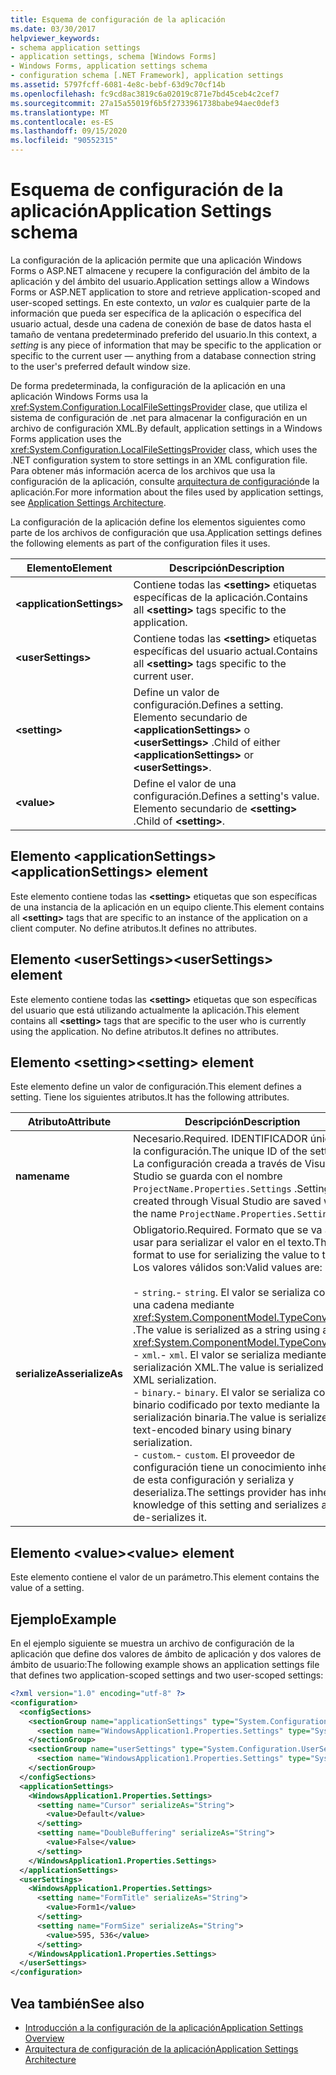 ```yaml
---
title: Esquema de configuración de la aplicación
ms.date: 03/30/2017
helpviewer_keywords:
- schema application settings
- application settings, schema [Windows Forms]
- Windows Forms, application settings schema
- configuration schema [.NET Framework], application settings
ms.assetid: 5797fcff-6081-4e8c-bebf-63d9c70cf14b
ms.openlocfilehash: fc9cd8ac3819c6a02019c871e7bd45ceb4c2cef7
ms.sourcegitcommit: 27a15a55019f6b5f2733961738babe94aec0def3
ms.translationtype: MT
ms.contentlocale: es-ES
ms.lasthandoff: 09/15/2020
ms.locfileid: "90552315"
---
```

# <a name="application-settings-schema"></a><span data-ttu-id="24336-102">Esquema de configuración de la aplicación</span><span class="sxs-lookup"><span data-stu-id="24336-102">Application Settings schema</span></span>

<span data-ttu-id="24336-103">La configuración de la aplicación permite que una aplicación Windows Forms o ASP.NET almacene y recupere la configuración del ámbito de la aplicación y del ámbito del usuario.</span><span class="sxs-lookup"><span data-stu-id="24336-103">Application settings allow a Windows Forms or ASP.NET application to store and retrieve application-scoped and user-scoped settings.</span></span> <span data-ttu-id="24336-104">En este contexto, un *valor* es cualquier parte de la información que pueda ser específica de la aplicación o específica del usuario actual, desde una cadena de conexión de base de datos hasta el tamaño de ventana predeterminado preferido del usuario.</span><span class="sxs-lookup"><span data-stu-id="24336-104">In this context, a *setting* is any piece of information that may be specific to the application or specific to the current user — anything from a database connection string to the user's preferred default window size.</span></span>

<span data-ttu-id="24336-105">De forma predeterminada, la configuración de la aplicación en una aplicación Windows Forms usa la <xref:System.Configuration.LocalFileSettingsProvider> clase, que utiliza el sistema de configuración de .net para almacenar la configuración en un archivo de configuración XML.</span><span class="sxs-lookup"><span data-stu-id="24336-105">By default, application settings in a Windows Forms application uses the <xref:System.Configuration.LocalFileSettingsProvider> class, which uses the .NET configuration system to store settings in an XML configuration file.</span></span> <span data-ttu-id="24336-106">Para obtener más información acerca de los archivos que usa la configuración de la aplicación, consulte [arquitectura de configuración](/dotnet/desktop/winforms/advanced/application-settings-architecture)de la aplicación.</span><span class="sxs-lookup"><span data-stu-id="24336-106">For more information about the files used by application settings, see [Application Settings Architecture](/dotnet/desktop/winforms/advanced/application-settings-architecture).</span></span>

<span data-ttu-id="24336-107">La configuración de la aplicación define los elementos siguientes como parte de los archivos de configuración que usa.</span><span class="sxs-lookup"><span data-stu-id="24336-107">Application settings defines the following elements as part of the configuration files it uses.</span></span>

| <span data-ttu-id="24336-108">Elemento</span><span class="sxs-lookup"><span data-stu-id="24336-108">Element</span></span>                    | <span data-ttu-id="24336-109">Descripción</span><span class="sxs-lookup"><span data-stu-id="24336-109">Description</span></span>                                                                           |
| -------------------------- | ------------------------------------------------------------------------------------- |
| **\<applicationSettings>** | <span data-ttu-id="24336-110">Contiene todas las **\<setting>** etiquetas específicas de la aplicación.</span><span class="sxs-lookup"><span data-stu-id="24336-110">Contains all **\<setting>** tags specific to the application.</span></span>                         |
| **\<userSettings>**        | <span data-ttu-id="24336-111">Contiene todas las **\<setting>** etiquetas específicas del usuario actual.</span><span class="sxs-lookup"><span data-stu-id="24336-111">Contains all **\<setting>** tags specific to the current user.</span></span>                        |
| **\<setting>**             | <span data-ttu-id="24336-112">Define un valor de configuración.</span><span class="sxs-lookup"><span data-stu-id="24336-112">Defines a setting.</span></span> <span data-ttu-id="24336-113">Elemento secundario de **\<applicationSettings>** o **\<userSettings>** .</span><span class="sxs-lookup"><span data-stu-id="24336-113">Child of either **\<applicationSettings>** or **\<userSettings>**.</span></span> |
| **\<value>**               | <span data-ttu-id="24336-114">Define el valor de una configuración.</span><span class="sxs-lookup"><span data-stu-id="24336-114">Defines a setting's value.</span></span> <span data-ttu-id="24336-115">Elemento secundario de **\<setting>** .</span><span class="sxs-lookup"><span data-stu-id="24336-115">Child of **\<setting>**.</span></span>                                   |

## <a name="applicationsettings-element"></a><span data-ttu-id="24336-116">Elemento \<applicationSettings></span><span class="sxs-lookup"><span data-stu-id="24336-116">\<applicationSettings> element</span></span>

<span data-ttu-id="24336-117">Este elemento contiene todas las **\<setting>** etiquetas que son específicas de una instancia de la aplicación en un equipo cliente.</span><span class="sxs-lookup"><span data-stu-id="24336-117">This element contains all **\<setting>** tags that are specific to an instance of the application on a client computer.</span></span> <span data-ttu-id="24336-118">No define atributos.</span><span class="sxs-lookup"><span data-stu-id="24336-118">It defines no attributes.</span></span>

## <a name="usersettings-element"></a><span data-ttu-id="24336-119">Elemento \<userSettings></span><span class="sxs-lookup"><span data-stu-id="24336-119">\<userSettings> element</span></span>

<span data-ttu-id="24336-120">Este elemento contiene todas las **\<setting>** etiquetas que son específicas del usuario que está utilizando actualmente la aplicación.</span><span class="sxs-lookup"><span data-stu-id="24336-120">This element contains all **\<setting>** tags that are specific to the user who is currently using the application.</span></span> <span data-ttu-id="24336-121">No define atributos.</span><span class="sxs-lookup"><span data-stu-id="24336-121">It defines no attributes.</span></span>

## <a name="setting-element"></a><span data-ttu-id="24336-122">Elemento \<setting></span><span class="sxs-lookup"><span data-stu-id="24336-122">\<setting> element</span></span>

<span data-ttu-id="24336-123">Este elemento define un valor de configuración.</span><span class="sxs-lookup"><span data-stu-id="24336-123">This element defines a setting.</span></span> <span data-ttu-id="24336-124">Tiene los siguientes atributos.</span><span class="sxs-lookup"><span data-stu-id="24336-124">It has the following attributes.</span></span>

| <span data-ttu-id="24336-125">Atributo</span><span class="sxs-lookup"><span data-stu-id="24336-125">Attribute</span></span>        | <span data-ttu-id="24336-126">Descripción</span><span class="sxs-lookup"><span data-stu-id="24336-126">Description</span></span> |
| ---------------- | ----------- |
| <span data-ttu-id="24336-127">**name**</span><span class="sxs-lookup"><span data-stu-id="24336-127">**name**</span></span>         | <span data-ttu-id="24336-128">Necesario.</span><span class="sxs-lookup"><span data-stu-id="24336-128">Required.</span></span> <span data-ttu-id="24336-129">IDENTIFICADOR único de la configuración.</span><span class="sxs-lookup"><span data-stu-id="24336-129">The unique ID of the setting.</span></span> <span data-ttu-id="24336-130">La configuración creada a través de Visual Studio se guarda con el nombre `ProjectName.Properties.Settings` .</span><span class="sxs-lookup"><span data-stu-id="24336-130">Settings created through Visual Studio are saved with the name `ProjectName.Properties.Settings`.</span></span> |
| <span data-ttu-id="24336-131">**serializeAs**</span><span class="sxs-lookup"><span data-stu-id="24336-131">**serializeAs**</span></span> | <span data-ttu-id="24336-132">Obligatorio.</span><span class="sxs-lookup"><span data-stu-id="24336-132">Required.</span></span> <span data-ttu-id="24336-133">Formato que se va a usar para serializar el valor en el texto.</span><span class="sxs-lookup"><span data-stu-id="24336-133">The format to use for serializing the value to text.</span></span> <span data-ttu-id="24336-134">Los valores válidos son:</span><span class="sxs-lookup"><span data-stu-id="24336-134">Valid values are:</span></span><br><br><span data-ttu-id="24336-135">- `string`.</span><span class="sxs-lookup"><span data-stu-id="24336-135">- `string`.</span></span> <span data-ttu-id="24336-136">El valor se serializa como una cadena mediante <xref:System.ComponentModel.TypeConverter> .</span><span class="sxs-lookup"><span data-stu-id="24336-136">The value is serialized as a string using a <xref:System.ComponentModel.TypeConverter>.</span></span><br><span data-ttu-id="24336-137">- `xml`.</span><span class="sxs-lookup"><span data-stu-id="24336-137">- `xml`.</span></span> <span data-ttu-id="24336-138">El valor se serializa mediante la serialización XML.</span><span class="sxs-lookup"><span data-stu-id="24336-138">The value is serialized using XML serialization.</span></span><br><span data-ttu-id="24336-139">- `binary`.</span><span class="sxs-lookup"><span data-stu-id="24336-139">- `binary`.</span></span> <span data-ttu-id="24336-140">El valor se serializa como binario codificado por texto mediante la serialización binaria.</span><span class="sxs-lookup"><span data-stu-id="24336-140">The value is serialized as text-encoded binary using binary serialization.</span></span><br /><span data-ttu-id="24336-141">- `custom`.</span><span class="sxs-lookup"><span data-stu-id="24336-141">- `custom`.</span></span> <span data-ttu-id="24336-142">El proveedor de configuración tiene un conocimiento inherente de esta configuración y serializa y deserializa.</span><span class="sxs-lookup"><span data-stu-id="24336-142">The settings provider has inherent knowledge of this setting and serializes and de-serializes it.</span></span> |

## <a name="value-element"></a><span data-ttu-id="24336-143">Elemento \<value></span><span class="sxs-lookup"><span data-stu-id="24336-143">\<value> element</span></span>

<span data-ttu-id="24336-144">Este elemento contiene el valor de un parámetro.</span><span class="sxs-lookup"><span data-stu-id="24336-144">This element contains the value of a setting.</span></span>

## <a name="example"></a><span data-ttu-id="24336-145">Ejemplo</span><span class="sxs-lookup"><span data-stu-id="24336-145">Example</span></span>

<span data-ttu-id="24336-146">En el ejemplo siguiente se muestra un archivo de configuración de la aplicación que define dos valores de ámbito de aplicación y dos valores de ámbito de usuario:</span><span class="sxs-lookup"><span data-stu-id="24336-146">The following example shows an application settings file that defines two application-scoped settings and two user-scoped settings:</span></span>

```xml
<?xml version="1.0" encoding="utf-8" ?>
<configuration>
  <configSections>
    <sectionGroup name="applicationSettings" type="System.Configuration.ApplicationSettingsGroup, System, Version=2.0.0.0, Culture=neutral, PublicKeyToken=b77a5c561934e089">
      <section name="WindowsApplication1.Properties.Settings" type="System.Configuration.ClientSettingsSection, System, Version=2.0.0.0, Culture=neutral, PublicKeyToken=b77a5c561934e089" />
    </sectionGroup>
    <sectionGroup name="userSettings" type="System.Configuration.UserSettingsGroup, System, Version=2.0.0.0, Culture=neutral, PublicKeyToken=b77a5c561934e089">
      <section name="WindowsApplication1.Properties.Settings" type="System.Configuration.ClientSettingsSection, System, Version=2.0.0.0, Culture=neutral, PublicKeyToken=b77a5c561934e089" allowExeDefinition="MachineToLocalUser" />
    </sectionGroup>
  </configSections>
  <applicationSettings>
    <WindowsApplication1.Properties.Settings>
      <setting name="Cursor" serializeAs="String">
        <value>Default</value>
      </setting>
      <setting name="DoubleBuffering" serializeAs="String">
        <value>False</value>
      </setting>
    </WindowsApplication1.Properties.Settings>
  </applicationSettings>
  <userSettings>
    <WindowsApplication1.Properties.Settings>
      <setting name="FormTitle" serializeAs="String">
        <value>Form1</value>
      </setting>
      <setting name="FormSize" serializeAs="String">
        <value>595, 536</value>
      </setting>
    </WindowsApplication1.Properties.Settings>
  </userSettings>
</configuration>
```

## <a name="see-also"></a><span data-ttu-id="24336-147">Vea también</span><span class="sxs-lookup"><span data-stu-id="24336-147">See also</span></span>

- [<span data-ttu-id="24336-148">Introducción a la configuración de la aplicación</span><span class="sxs-lookup"><span data-stu-id="24336-148">Application Settings Overview</span></span>](/dotnet/desktop/winforms/advanced/application-settings-overview)
- [<span data-ttu-id="24336-149">Arquitectura de configuración de la aplicación</span><span class="sxs-lookup"><span data-stu-id="24336-149">Application Settings Architecture</span></span>](/dotnet/desktop/winforms/advanced/application-settings-architecture)
